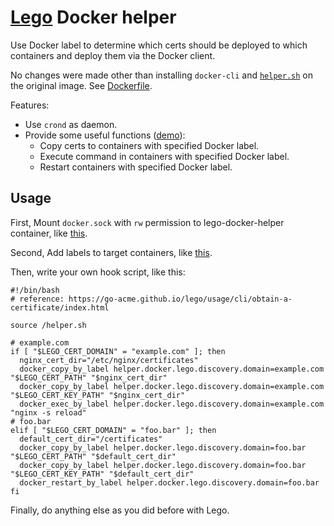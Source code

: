 # [Lego](https://github.com/go-acme/lego) Docker helper

Use Docker label to determine which certs should be deployed to which containers and deploy them via the Docker client.

No changes were made other than installing `docker-cli` and [`helper.sh`](https://github.com/rea1shane/lego-docker-helper/blob/main/helper.sh) on the original image. See [Dockerfile](https://github.com/rea1shane/lego-docker-helper/blob/main/Dockerfile).

Features:

- Use `crond` as daemon.
- Provide some useful functions ([demo](https://github.com/rea1shane/lego-docker-helper/tree/main/demo)):
  - Copy certs to containers with specified Docker label.
  - Execute command in containers with specified Docker label.
  - Restart containers with specified Docker label.

## Usage

First, Mount `docker.sock` with `rw` permission to lego-docker-helper container, like [this](https://github.com/rea1shane/lego-docker-helper/blob/main/demo/docker-compose.yaml#L6).

Second, Add labels to target containers, like [this](https://github.com/rea1shane/lego-docker-helper/blob/main/demo/docker-compose.yaml#L11).

Then, write your own hook script, like this:

```shell
#!/bin/bash
# reference: https://go-acme.github.io/lego/usage/cli/obtain-a-certificate/index.html

source /helper.sh

# example.com
if [ "$LEGO_CERT_DOMAIN" = "example.com" ]; then
  nginx_cert_dir="/etc/nginx/certificates"
  docker_copy_by_label helper.docker.lego.discovery.domain=example.com "$LEGO_CERT_PATH" "$nginx_cert_dir"
  docker_copy_by_label helper.docker.lego.discovery.domain=example.com "$LEGO_CERT_KEY_PATH" "$nginx_cert_dir"
  docker_exec_by_label helper.docker.lego.discovery.domain=example.com "nginx -s reload"
# foo.bar
elif [ "$LEGO_CERT_DOMAIN" = "foo.bar" ]; then
  default_cert_dir="/certificates"
  docker_copy_by_label helper.docker.lego.discovery.domain=foo.bar "$LEGO_CERT_PATH" "$default_cert_dir"
  docker_copy_by_label helper.docker.lego.discovery.domain=foo.bar "$LEGO_CERT_KEY_PATH" "$default_cert_dir"
  docker_restart_by_label helper.docker.lego.discovery.domain=foo.bar
fi
```

Finally, do anything else as you did before with Lego.
